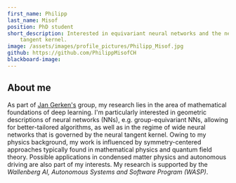 ```yaml
---
first_name: Philipp
last_name: Misof
position: PhD student
short_description: Interested in equivariant neural networks and the neural
    tangent kernel.
image: /assets/images/profile_pictures/Philipp_Misof.jpg
github: https://github.com/PhilippMisofCH
blackboard-image: 
---
```


## About me

As part of [Jan Gerken's](Jan_Gerken.html) group, my research lies in the area of mathematical
foundations of deep learning. I'm particularly interested in geometric
descriptions of neural networks (NNs), e.g. group-equivariant NNs, allowing for
better-tailored algorithms, as well as in the regime of wide neural networks
that is governed by the neural tangent kernel. Owing to my physics background,
my work is influenced by symmetry-centered approaches typically found in
mathematical physics and quantum field theory. Possible applications in
condensed matter physics and autonomous driving are also part of my interests.
My research is supported by the *Wallenberg AI, Autonomous Systems and Software
Program (WASP)*.
